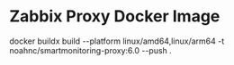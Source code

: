 # Zabbix Proxy Docker Image
docker buildx build --platform linux/amd64,linux/arm64 -t noahnc/smartmonitoring-proxy:6.0 --push .